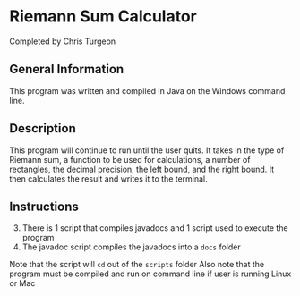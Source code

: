 # Riemann Sum Calculator
Completed by Chris Turgeon

## General Information
This program was written and compiled in Java on the Windows command line.

## Description
This program will continue to run until the user quits. It takes in the type of Riemann sum, a function to be used for calculations, a number of rectangles, the decimal precision, the left bound, and the right bound. It then calculates the result and writes it to the terminal.

## Instructions
3. There is 1 script that compiles javadocs and 1 script used to execute the program
4. The javadoc script compiles the javadocs into a ```docs``` folder 

Note that the script will ```cd``` out of the ```scripts``` folder
Also note that the program must be compiled and run on command line if user is running Linux or Mac 
